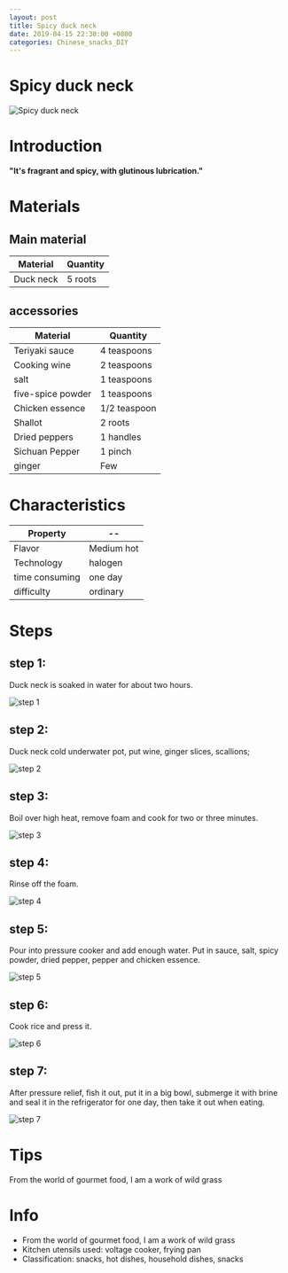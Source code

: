 ```yaml
---
layout: post
title: Spicy duck neck
date: 2019-04-15 22:30:00 +0800
categories: Chinese_snacks_DIY
---
```


# Spicy duck neck

![Spicy duck neck]({{site.baseurl}}/img/408143/408143.jpg)

# Introduction

**"It's fragrant and spicy, with glutinous lubrication."**

# Materials


## Main material

Material|Quantity
--|--
Duck neck|5 roots

## accessories

Material|Quantity
--|--
Teriyaki sauce|4 teaspoons
Cooking wine|2 teaspoons
salt|1 teaspoons
five-spice powder|1 teaspoons
Chicken essence|1/2 teaspoon
Shallot|2 roots
Dried peppers|1 handles
Sichuan Pepper|1 pinch
ginger|Few

# Characteristics

Property|--
--|--
Flavor|Medium hot
Technology|halogen
time consuming|one day
difficulty|ordinary

# Steps

## step 1:

Duck neck is soaked in water for about two hours.

![step 1]({{site.baseurl}}/img/408143/1.jpg)

## step 2:

Duck neck cold underwater pot, put wine, ginger slices, scallions;

![step 2]({{site.baseurl}}/img/408143/2.jpg)

## step 3:

Boil over high heat, remove foam and cook for two or three minutes.

![step 3]({{site.baseurl}}/img/408143/3.jpg)

## step 4:

Rinse off the foam.

![step 4]({{site.baseurl}}/img/408143/4.jpg)

## step 5:

Pour into pressure cooker and add enough water. Put in sauce, salt, spicy powder, dried pepper, pepper and chicken essence.

![step 5]({{site.baseurl}}/img/408143/5.jpg)

## step 6:

Cook rice and press it.

![step 6]({{site.baseurl}}/img/408143/6.jpg)

## step 7:

After pressure relief, fish it out, put it in a big bowl, submerge it with brine and seal it in the refrigerator for one day, then take it out when eating.

![step 7]({{site.baseurl}}/img/408143/7.jpg)

# Tips

From the world of gourmet food, I am a work of wild grass

# Info

- From the world of gourmet food, I am a work of wild grass
- Kitchen utensils used: voltage cooker, frying pan
- Classification: snacks, hot dishes, household dishes, snacks